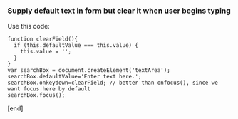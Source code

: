 ### Supply default text in form but clear it when user begins typing

Use this code:

    function clearField(){
      if (this.defaultValue === this.value) {
        this.value = '';
      }
    }
    var searchBox = document.createElement('textArea');
    searchBox.defaultValue='Enter text here.';
    searchBox.onkeydown=clearField; // better than onfocus(), since we want focus here by default
    searchBox.focus();

[end]
